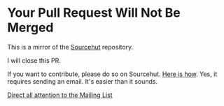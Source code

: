# Your Pull Request Will Not Be Merged

This is a mirror of the [Sourcehut](https://git.sr.ht/~emneo/liskvork.org) repository.

I will close this PR.

If you want to contribute, please do so on Sourcehut.
[Here is how](https://git-send-email.io).
Yes, it requires sending an email. 
It's easier than it sounds.

[Direct all attention to the Mailing List](https://lists.sr.ht/~emneo/liskvork-devel)
